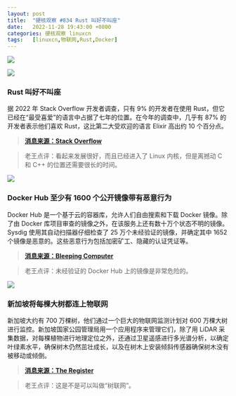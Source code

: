 ```yaml
---
layout: post
title:	"硬核观察 #834 Rust 叫好不叫座"
date:	2022-11-28 19:43:00 +0800 
categories:	硬核观察 linuxcn 
tags:	[linuxcn,物联网,Rust,Docker]
---
```



![](/Asserts/Images//attachment/album/202211/28/194157h64tt3gg33hm3x4c.jpg)


![](/Asserts/Images//attachment/album/202211/28/194205jbhvw4d4edefbube.jpg)


### Rust 叫好不叫座


据 2022 年 Stack Overflow 开发者调查，只有 9% 的开发者在使用 Rust，但它已经在“最受喜爱”的语言中占据了七年的位置。在今年的调查中，几乎有 87% 的开发者表示他们喜欢 Rust，这比第二大受欢迎的语言 Elixir 高出约 10 个百分点。



> 
> **[消息来源：Stack Overflow](https://survey.stackoverflow.co/2022/#technology-most-loved-dreaded-and-wanted)**
> 
> 
> 



> 
> 老王点评：看起来发展很好，而且已经进入了 Linux 内核，但是离撼动 C 和 C++ 的位置还需要很长的时间。
> 
> 
> 


![](/Asserts/Images//attachment/album/202211/28/194241baa99bfi70av4i9k.jpg)


### Docker Hub 至少有 1600 个公开镜像带有恶意行为


Docker Hub 是一个基于云的容器库，允许人们自由搜索和下载 Docker 镜像。除了由 Docker 库项目审查的镜像之外，在该服务上还有数十万个状态不明的镜像。Sysdig 使用其自动扫描器仔细检查了 25 万个未经验证的镜像，并确定其中 1652 个镜像是恶意的。这些恶意行为包括加密矿工、隐藏的认证凭证等。



> 
> **[消息来源：Bleeping Computer](https://www.bleepingcomputer.com/news/security/docker-hub-repositories-hide-over-1-650-malicious-containers/)**
> 
> 
> 



> 
> 老王点评：未经验证的 Docker Hub 上的镜像是非常危险的。
> 
> 
> 


![](/Asserts/Images//attachment/album/202211/28/194255wnizwpmjpzoia7sh.jpg)


### 新加坡将每棵大树都连上物联网


新加坡大约有 700 万棵树，他们通过一个巨大的物联网监测计划对 600 万棵大树进行监控。新加坡国家公园管理局用一个应用程序来管理它们，除了用 LiDAR 采集数据，对每棵植物进行地理定位之外，还通过卫星遥感进行多光谱分析，以确定叶绿素水平，确保树木仍然茁壮成长，以及在树木上安装倾斜传感器确保树木没有被移动或倾倒。



> 
> **[消息来源：The Register](https://www.theregister.com/2022/11/28/automating_tree_management/)**
> 
> 
> 



> 
> 老王点评：这是不是可以叫做“树联网”。
> 
> 
>
